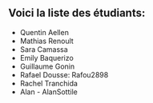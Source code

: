 Voici la liste des étudiants:
- 
- Quentin Aellen
- Mathias Renoult
- Sara Camassa
- Emily Baquerizo
- Guillaume Gonin
- Rafael Dousse: Rafou2898
- Rachel Tranchida
- Alan - AlanSottile